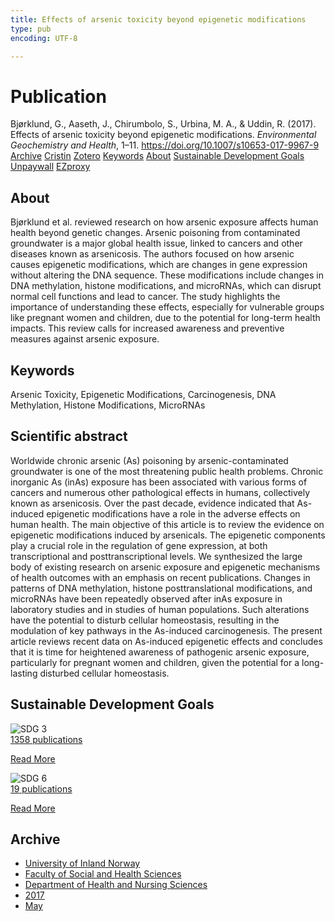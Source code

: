 ```yaml
---
title: Effects of arsenic toxicity beyond epigenetic modifications
type: pub
encoding: UTF-8

---
```

<h1>Publication</h1>
<article id="csl-bib-container-IG9UBFEZ" class="csl-bib-container">
  <div class="csl-bib-body"> <div class="csl-entry">Bjørklund, G., Aaseth, J., Chirumbolo, S., Urbina, M. A., &#38; Uddin, R. (2017). Effects of arsenic toxicity beyond epigenetic modifications. <i>Environmental Geochemistry and Health</i>, 1–11. <a href="https://doi.org/10.1007/s10653-017-9967-9">https://doi.org/10.1007/s10653-017-9967-9</a></div> </div>
  <div class="csl-bib-buttons">
    <a href="#taxonomy-article-IG9UBFEZ" alt="archive" class="csl-bib-button">Archive</a>
    <a href="https://app.cristin.no/results/show.jsf?id=1471619" alt="Cristin" class="csl-bib-button">Cristin</a>
    <a href="http://zotero.org/groups/5881554/items/IG9UBFEZ" alt="Zotero" class="csl-bib-button">Zotero</a>
    <a href="#keywords-article-IG9UBFEZ" alt="keywords" class="csl-bib-button">Keywords</a>
    <a href="#about-article-IG9UBFEZ" alt="about_pub" class="csl-bib-button">About</a>
    <a href="#sdg-article-IG9UBFEZ" alt="sdg" class="csl-bib-button">Sustainable Development Goals</a>
    <a href="https://doi.org/10.1007/s10653-017-9967-9" alt="Unpaywall" class="csl-bib-button">Unpaywall</a>
    <a href="https://doi.org/10.1007/s10653-017-9967-9" alt="EZproxy" class="csl-bib-button">EZproxy</a>
  </div>
  <div id="csl-bib-meta-container-IG9UBFEZ"></div>
</article>
<div id="csl-bib-meta-IG9UBFEZ" class="csl-bib-meta">
  <article id="about-article-IG9UBFEZ" class="about_pub-article">
    <h1>About</h1>
    Bjørklund et al. reviewed research on how arsenic exposure affects human health beyond genetic changes. Arsenic poisoning from contaminated groundwater is a major global health issue, linked to cancers and other diseases known as arsenicosis. The authors focused on how arsenic causes epigenetic modifications, which are changes in gene expression without altering the DNA sequence. These modifications include changes in DNA methylation, histone modifications, and microRNAs, which can disrupt normal cell functions and lead to cancer. The study highlights the importance of understanding these effects, especially for vulnerable groups like pregnant women and children, due to the potential for long-term health impacts. This review calls for increased awareness and preventive measures against arsenic exposure.
  </article>
  <article id="keywords-article-IG9UBFEZ" class="keywords-article">
    <h1>Keywords</h1>
    Arsenic Toxicity, Epigenetic Modifications, Carcinogenesis, DNA Methylation, Histone Modifications, MicroRNAs
  </article>
  <article id="abstract-article-IG9UBFEZ" class="abstract-article">
    <h1>Scientific abstract</h1>
    Worldwide chronic arsenic (As) poisoning by arsenic-contaminated groundwater is one of the most threatening public health problems. Chronic inorganic As (inAs) exposure has been associated with various forms of cancers and numerous other pathological effects in humans, collectively known as arsenicosis. Over the past decade, evidence indicated that As-induced epigenetic modifications have a role in the adverse effects on human health. The main objective of this article is to review the evidence on epigenetic modifications induced by arsenicals. The epigenetic components play a crucial role in the regulation of gene expression, at both transcriptional and posttranscriptional levels. We synthesized the large body of existing research on arsenic exposure and epigenetic mechanisms of health outcomes with an emphasis on recent publications. Changes in patterns of DNA methylation, histone posttranslational modifications, and microRNAs have been repeatedly observed after inAs exposure in laboratory studies and in studies of human populations. Such alterations have the potential to disturb cellular homeostasis, resulting in the modulation of key pathways in the As-induced carcinogenesis. The present article reviews recent data on As-induced epigenetic effects and concludes that it is time for heightened awareness of pathogenic arsenic exposure, particularly for pregnant women and children, given the potential for a long-lasting disturbed cellular homeostasis.
  </article>
  <article id="sdg-article-IG9UBFEZ" class="sdg-article">
    <h1>Sustainable Development Goals</h1>
    <div class="sdg-container"><div id="sdg3" class="sdg">
        <img src="{{< params subfolder >}}images/sdg/sdg03_en.png" class="image" alt="SDG 3">
        <div class="sdg-overlay">
          <a href="/en/archive/?key=?sdg=3#archive" class="sdg-publication-count"><span>1358</span> publications</a>
          <p><a href="https://sdgs.un.org/goals/goal3" class="sdg-read-more">Read More</a></p>
        </div>
      </div> <div id="sdg6" class="sdg">
        <img src="{{< params subfolder >}}images/sdg/sdg06_en.png" class="image" alt="SDG 6">
        <div class="sdg-overlay">
          <a href="/en/archive/?key=?sdg=6#archive" class="sdg-publication-count"><span>19</span> publications</a>
          <p><a href="https://sdgs.un.org/goals/goal6" class="sdg-read-more">Read More</a></p>
        </div>
      </div></div>
  </article>
  <article id="taxonomy-article-IG9UBFEZ" class="taxonomy-article">
    <h1>Archive</h1>
    <ul>
      <li>
        <a href="/en/archive/?key=3DCRN523">University of Inland Norway</a>
      </li>
      <li>
        <a href="/en/archive/?key=IDKFS3MX">Faculty of Social and Health Sciences</a>
      </li>
      <li>
        <a href="/en/archive/?key=GTV4ECMZ">Department of Health and Nursing Sciences</a>
      </li>
      <li>
        <a href="/en/archive/?key=QV2QKSDS">2017</a>
      </li>
      <li>
        <a href="/en/archive/?key=FDMJVLEC">May</a>
      </li>
    </ul>
  </article>
</div>
